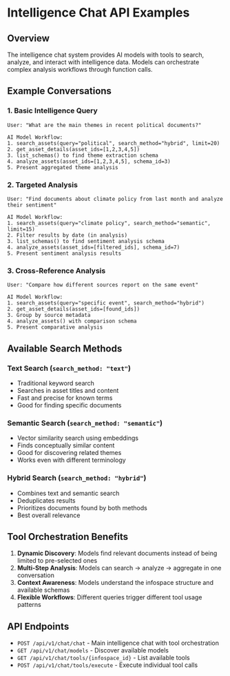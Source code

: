 # Intelligence Chat API Examples

## Overview
The intelligence chat system provides AI models with tools to search, analyze, and interact with intelligence data. Models can orchestrate complex analysis workflows through function calls.

## Example Conversations

### 1. Basic Intelligence Query
```
User: "What are the main themes in recent political documents?"

AI Model Workflow:
1. search_assets(query="political", search_method="hybrid", limit=20)
2. get_asset_details(asset_ids=[1,2,3,4,5])
3. list_schemas() to find theme extraction schema
4. analyze_assets(asset_ids=[1,2,3,4,5], schema_id=3)
5. Present aggregated theme analysis
```

### 2. Targeted Analysis
```
User: "Find documents about climate policy from last month and analyze their sentiment"

AI Model Workflow:
1. search_assets(query="climate policy", search_method="semantic", limit=15)
2. Filter results by date (in analysis)
3. list_schemas() to find sentiment analysis schema
4. analyze_assets(asset_ids=[filtered_ids], schema_id=7)
5. Present sentiment analysis results
```

### 3. Cross-Reference Analysis
```
User: "Compare how different sources report on the same event"

AI Model Workflow:
1. search_assets(query="specific event", search_method="hybrid")
2. get_asset_details(asset_ids=[found_ids])
3. Group by source metadata
4. analyze_assets() with comparison schema
5. Present comparative analysis
```

## Available Search Methods

### Text Search (`search_method: "text"`)
- Traditional keyword search
- Searches in asset titles and content
- Fast and precise for known terms
- Good for finding specific documents

### Semantic Search (`search_method: "semantic"`)
- Vector similarity search using embeddings
- Finds conceptually similar content
- Good for discovering related themes
- Works even with different terminology

### Hybrid Search (`search_method: "hybrid"`)
- Combines text and semantic search
- Deduplicates results
- Prioritizes documents found by both methods
- Best overall relevance

## Tool Orchestration Benefits

1. **Dynamic Discovery**: Models find relevant documents instead of being limited to pre-selected ones
2. **Multi-Step Analysis**: Models can search → analyze → aggregate in one conversation
3. **Context Awareness**: Models understand the infospace structure and available schemas
4. **Flexible Workflows**: Different queries trigger different tool usage patterns

## API Endpoints

- `POST /api/v1/chat/chat` - Main intelligence chat with tool orchestration
- `GET /api/v1/chat/models` - Discover available models
- `GET /api/v1/chat/tools/{infospace_id}` - List available tools
- `POST /api/v1/chat/tools/execute` - Execute individual tool calls

